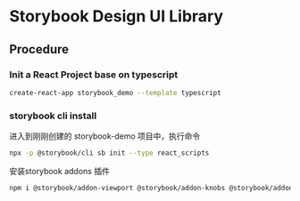 # Storybook Design UI Library

## Procedure

### Init a React Project base on typescript

```bash
create-react-app storybook_demo --template typescript
```

### storybook cli install

进入到刚刚创建的 storybook-demo 项目中，执行命令

```bash
npx -p @storybook/cli sb init --type react_scripts 
```

安装storybook addons 插件
```bash
npm i @storybook/addon-viewport @storybook/addon-knobs @storybook/addon-docs @storybook/addon-a11y @storybook/addon-storysource -D
```